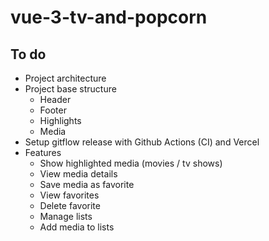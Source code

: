 # vue-3-tv-and-popcorn

## To do

- Project architecture
- Project base structure
  - Header
  - Footer
  - Highlights
  - Media
- Setup gitflow release with Github Actions (CI) and Vercel
- Features
  - Show highlighted media (movies / tv shows)
  - View media details
  - Save media as favorite
  - View favorites
  - Delete favorite
  - Manage lists
  - Add media to lists
